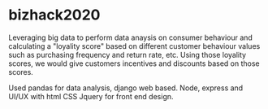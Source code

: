 # bizhack2020

Leveraging big data to perform data anaysis on consumer behaviour and calculating a "loyality score" based on different customer behaviour values such as purchasing frequency and return rate, etc. Using those loyality scores, we would give customers incentives and discounts based on those scores.

Used pandas for data analysis, django web based.
Node, express and UI/UX with html CSS Jquery for front end design.
